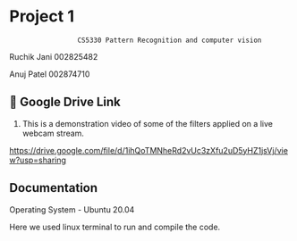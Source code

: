 
# Project 1
                     CS5330 Pattern Recognition and computer vision


Ruchik Jani 002825482

Anuj  Patel 002874710


## 🔗 Google Drive Link
1) This is a demonstration video of some of the filters applied on a live webcam stream.

https://drive.google.com/file/d/1ihQoTMNheRd2vUc3zXfu2uD5yHZ1jsVj/view?usp=sharing


## Documentation

Operating System  - Ubuntu 20.04

Here we used linux terminal to run and compile the code.


